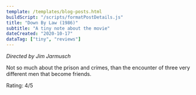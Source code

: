 ```yaml
---
template: /templates/blog-posts.html
buildScript: "/scripts/formatPostDetails.js"
title: "Down By Law (1986)"
subtitle: "A tiny note about the movie"
dateCreated: "2020-10-17"
dataTag: ["tiny", "reviews"]
---
```


_Directed by Jim Jarmusch_

Not so much about the prison and crimes, than the encounter of three very different men that become friends.

Rating: 4/5
